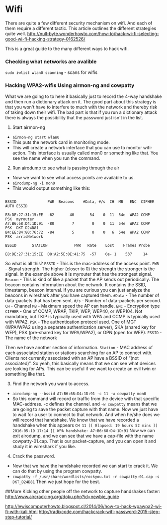 # Wifi


There are quite a few different security mechanism on wifi. And each of them require a different tactic. This article outlines the different strategies quite well. http://null-byte.wonderhowto.com/how-to/hack-wi-fi-selecting-good-wi-fi-hacking-strategy-0162526/


This is a great guide to the many different ways to hack wifi.
### Checking what networks are avalible

`sudo iwlist wlan0 scanning` - scans for wifis

### Hacking WPA2-wifis Using airmon-ng and cowpatty
What we are going to to here it basically just to record the 4-way handshake and then run a dictionary attack on it. The good part about this strategy is that you won't have to interfere to much with the network and thereby risk of taking down their wifi. The bad part is that if you run a dictionary attack there is always the possibility that the password just isn't in the list.

1. Start airmon-ng
 - `airmon-ng start wlan0`
 - This puts the network card in monitoring mode.
 - This will create a network interface that you can use to monitor wifi-action. This interface is usually called mon0 or something like that. You see the name when you run the command.

2. Run airodump to see what is passing through the air
 - Now we want to see what access points are available to us. 
 - `airodump-ng -i mon0`
 - This would output something like this:
```CH 13 ][ Elapsed: 6 s ]

BSSID              PWR  Beacons    #Data, #/s  CH  MB   ENC  CIPHER AUTH ESSID

E8:DE:27:31:15:EE  -62       40       54    0  11  54e  WPA2 CCMP   PSK  myrouter
A7:B6:68:D4:1D:91  -80        7        0    0  11  54e  WPA2 CCMP   PSK  DKT_D24D81
B4:EE:B4:80:76:72  -84        5        0    0   6  54e  WPA2 CCMP   PSK  arrisNetwork

BSSID       STATION            PWR   Rate    Lost    Frames Probe

E8:DE:27:31:15:EE  D8:A2:5E:8E:41:75  -57    0e- 1    537     14
```
So what is all this?
`BSSID` - This is the mac-address of the access point.
`PWR` - Signal strength. The higher (closer to 0) the strength the stronger is the signal. In the example above it is myrouter that has the strongest signal.
`Beacon` - This is kind of like a packet that the AP sends out periodically. The beacon contains information about the network. It contains the SSID, timestamp, beacon interval. If you are curious you can just analyze the beacons in wireshark after you have captured them.
`#Data` - The number of data-packets that has been sent.
`#/s` - Number of data-packets per second.
`CH` - Channel
`MB` - Maximum speed the AP can handle. 
`ENC` - Encryption type
`CIPHER` - One of CCMP, WRAP, TKIP, WEP, WEP40, or WEP104. Not mandatory, but TKIP is typically used with WPA and CCMP is typically used with WPA2.
`PSK` - The authentication protocol used. One of MGT (WPA/WPA2 using a separate authentication server), SKA (shared key for WEP), PSK (pre-shared key for WPA/WPA2), or OPN (open for WEP).
`ESSID` - The name of the network

Then we have another section of information.
`Station` - MAC address of each associated station or stations searching for an AP to connect with. Clients not currently associated with an AP have a BSSID of “(not associated)”. So yeah, this basically means that we can see what devices are looking for APs. This can be useful if we want to create an evil twin or something like that.

3. Find the network you want to access.
 - `airodump-ng --bssid A7:B6:68:D4:1D:91 -c 11 -w cowpatty mon0`
 - So this command will record or traffic from the device with that specific MAC-address. -c defines the channel. and `-w cowpatty` means that we are going to save the packet capture with that name. 
Now we just have to wait for a user to connect to that network. And when he/she does we will record that handshake.
We know that we have recorded a handshake when this appears
`CH 11 ][ Elapsed: 19 hours 52 mins ][ 2016-05-19 17:14 ][ WPA handshake: A7:B6:68:D4:1D:91`
Now we can exit airodump, and we can see that we have a cap-file with the name cowpatty-01.cap. That is our packet-capture, and you can open it and study it in wireshark if you like.

4. Crack the password.
- Now that we have the handshake recorded we can start to crack it. We can do that by using the program cowpatty.
- `cowpatty -f /usr/share/wordlists/rockyou.txt -r cowpatty-01.cap -s DKT_D24D81`
Then we just hope for the best.


##More
Kicking other people off the network to capture handshakes faster:
http://www.aircrack-ng.org/doku.php?id=newbie_guide

http://lewiscomputerhowto.blogspot.cl/2014/06/how-to-hack-wpawpa2-wi-fi-with-kali.html
http://radixcode.com/hackcrack-wifi-password-2015-step-step-tutorial/



